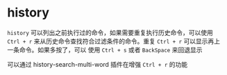 # history

`history` 可以列出之前执行过的命令，如果需要重复执行历史命令，可以使用 `Ctrl + r` 来从历史命令查找符合过滤条件的命令。重复 `Ctrl + r` 可以显示再上一条命令。如果多按了，可以 使用 `Ctrl + s`  或者 `BackSpace`  来回退显示



可以通过 history-search-multi-word 插件在增强 `Ctrl + r` 的功能
